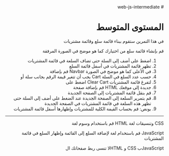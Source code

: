 <div dir="rtl">
# web-js-intermediate

# المستوى المتوسط

في هذا التمرين ستقوم ببناء قائمة سلع وقائمة مشتريات

قم بإنشاء قائمة سلع من اختيارك كما هو موضح في الصورة المرفقة

1. اضغط على أضف إلى السلة حتى تضاف السلعة في قائمة المشتريات
2. تظهر قائمة المشتريات في أسفل قائمة السلع
3. في الأعلى كما هو موضح في الصورة Navbar قم بإضافة
4. حسب عدد السلع في السلة Cart يجب أن تتغير قيمة الرقم بجانب سلة أو
5. لتفرغ قائمة المشتريات Clear Cart اضغط على
6. جديدة إلى موقعك HTML قم بإضافة صفحة
7. قم بنقل قائمة المشتريات إلى الصفحة الجديدة
8. قم بتمرير السلعة إلى الصفحة الجديدة عند الضغط على أضف إلى السلة
   حتى تظهر هذه السلعة في قائمة المشتريات في الصفحة الجديدة
9. بونص: قم بحساب القيمة الكلية للمشتريات وإظهارها أسفل قائمة المشتريات

---

CSS وتنسيقات لغة HTML قم باستخدام وسوم لغة

JavaScript قم باستخدام لغة
لإضافة السلع إلى القائمة وإظهار السلع في قائمة المشتريات

JavaScriptب CSS و HTMLلا تنسى ربط صفحاتك ال
</div>
